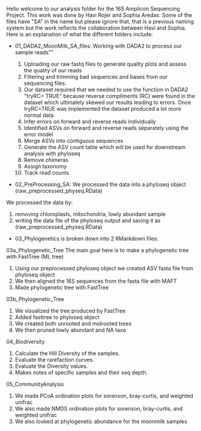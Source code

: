 Hello welcome to our analysis folder for the 16S Amplicon Sequencing Project. This work was done by Havi Rojer and Sophia Aredas. Some of the files have "SA" in the name but please ignore that, that is a previous naming system but the work reflects the collaboration between Havi and Sophia. Here is an explanation of what the different folders include:

- 01_DADA2_MoonMilk_SA_files: 
Working with DADA2 to process our sample reads""
  1. Uploading our raw fastq files to generate quality plots and assess the quality of our reads
  2. Filtering and trimming bad sequences and bases from our sequencing files.
  3. Our dataset required that we needed to use the function in DADA2 "tryRC= TRUE" because reverse compliments (RC) were found in the dataset which ultimately skewed our results leading to errors. Once tryRC=TRUE was implemented the dataset produced a lot more normal data
  4. Infer errors on forward and reverse reads individually
  5. Identified ASVs on forward and reverse reads separately using the error model
  6. Merge ASVs into contiguous sequences
  7. Generate the ASV count table which will be used for downstream analysis with phyloseq
  8. Remove chimeras
  9. Assign taxonomy
  10. Track read counts
  
- 02_PreProcessing_SA: 
We processed the data into a phyloseq object (raw_preprocessed_physeq.RData)

We processed the data by:
1. removing chloroplasts, mitochondria, lowly abundant sample
2. writing the data file of the phyloseq output and saving it as (raw_preprocessed_physeq.RData)


- 03_Phylogenetics is broken down into 2 RMarkdown files:

03a_Phylogenetic_Tree
The main goal here is to make a phylogenetic tree with FastTree (ML tree)
1. Using our preprocessed phyloseq object we created ASV fasta file from phyloseq object
2. We then aligned the 16S sequences from the fasta file with MAFT
3. Made phylogenetic tree with FastTree

03b_Phylogenetic_Tree
1. We visualized the tree produced by FastTree
2. Added fasttree to phyloseq object
3. We created both unrooted and midrooted trees
4. We then pruned lowly abundant and NA taxa

04_Biodiversity
1. Calculate the Hill Diversity of the samples. 
2. Evaluate the rarefaction curves. 
3. Evaluate the Diversity values. 
4. Makes notes of specific samples and their seq depth. 

05_CommunityAnalysis
1. We made PCoA ordination plots for sorenson, bray-curtis, and weighted unifrac
2. We also made NMDS ordination plots for sorenson, bray-curtis, and weighted unifrac
3. We also looked at phylogenetic abundance for the moonmilk samples 

